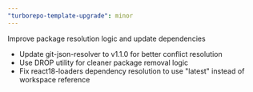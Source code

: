 ```yaml
---
"turborepo-template-upgrade": minor
---
```


Improve package resolution logic and update dependencies

- Update git-json-resolver to v1.1.0 for better conflict resolution
- Use DROP utility for cleaner package removal logic
- Fix react18-loaders dependency resolution to use "latest" instead of workspace reference